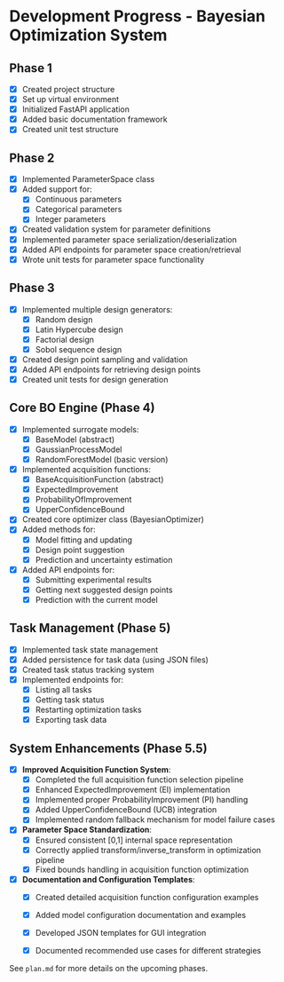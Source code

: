 # Development Progress - Bayesian Optimization System

## Phase 1

- [x] Created project structure
- [x] Set up virtual environment
- [x] Initialized FastAPI application
- [x] Added basic documentation framework
- [x] Created unit test structure

## Phase 2

- [x] Implemented ParameterSpace class
- [x] Added support for:
  - [x] Continuous parameters
  - [x] Categorical parameters
  - [x] Integer parameters
- [x] Created validation system for parameter definitions
- [x] Implemented parameter space serialization/deserialization
- [x] Added API endpoints for parameter space creation/retrieval
- [x] Wrote unit tests for parameter space functionality

## Phase 3

- [x] Implemented multiple design generators:
  - [x] Random design
  - [x] Latin Hypercube design
  - [x] Factorial design
  - [x] Sobol sequence design
- [x] Created design point sampling and validation
- [x] Added API endpoints for retrieving design points
- [x] Created unit tests for design generation

## Core BO Engine (Phase 4)

- [x] Implemented surrogate models:
  - [x] BaseModel (abstract)
  - [x] GaussianProcessModel
  - [x] RandomForestModel (basic version)
- [x] Implemented acquisition functions:
  - [x] BaseAcquisitionFunction (abstract)
  - [x] ExpectedImprovement
  - [x] ProbabilityOfImprovement
  - [x] UpperConfidenceBound
- [x] Created core optimizer class (BayesianOptimizer)
- [x] Added methods for:
  - [x] Model fitting and updating
  - [x] Design point suggestion
  - [x] Prediction and uncertainty estimation
- [x] Added API endpoints for:
  - [x] Submitting experimental results
  - [x] Getting next suggested design points
  - [x] Prediction with the current model

## Task Management (Phase 5)

- [x] Implemented task state management
- [x] Added persistence for task data (using JSON files)
- [x] Created task status tracking system
- [x] Implemented endpoints for:
  - [x] Listing all tasks
  - [x] Getting task status
  - [x] Restarting optimization tasks
  - [x] Exporting task data

## System Enhancements (Phase 5.5)

- [x] **Improved Acquisition Function System**:
  - [x] Completed the full acquisition function selection pipeline
  - [x] Enhanced ExpectedImprovement (EI) implementation
  - [x] Implemented proper ProbabilityImprovement (PI) handling
  - [x] Added UpperConfidenceBound (UCB) integration
  - [x] Implemented random fallback mechanism for model failure cases
  
- [x] **Parameter Space Standardization**:
  - [x] Ensured consistent [0,1] internal space representation
  - [x] Correctly applied transform/inverse_transform in optimization pipeline
  - [x] Fixed bounds handling in acquisition function optimization
  
- [x] **Documentation and Configuration Templates**:
  - [x] Created detailed acquisition function configuration examples
  - [x] Added model configuration documentation and examples
  - [x] Developed JSON templates for GUI integration
  - [x] Documented recommended use cases for different strategies


See `plan.md` for more details on the upcoming phases.
